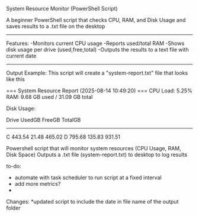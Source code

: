 System Resource Monitor (PowerShell Script)

A beginner PowerShell script that checks CPU, RAM, and Disk Usage and saves results to a .txt file on the desktop

---

Features:
-Monitors current CPU usage
-Reports used/total RAM
-Shows disk usage per drive (used,free,total)
-Outputs the results to a text file with current date

---

Output Example:
This script will create a "system-report.txt" file that looks like this 


=== System Resource Report (2025-08-14 10:49:20) ===
CPU Load: 5.25%
RAM: 9.68 GB used / 31.09 GB total

Disk Usage:

Drive UsedGB FreeGB TotalGB
----- ------ ------ -------
C     443.54  21.48  465.02
D     795.68 135.83  931.51











Powershell script that will monitor system resources (CPU Usage, RAM, Disk Space)
Outputs a .txt file (system-report.txt) to desktop to log results



to-do:
- automate with task scheduler to run script at a fixed interval
- add more metrics?
- 

Changes:
*updated script to include the date in file name of the output folder
